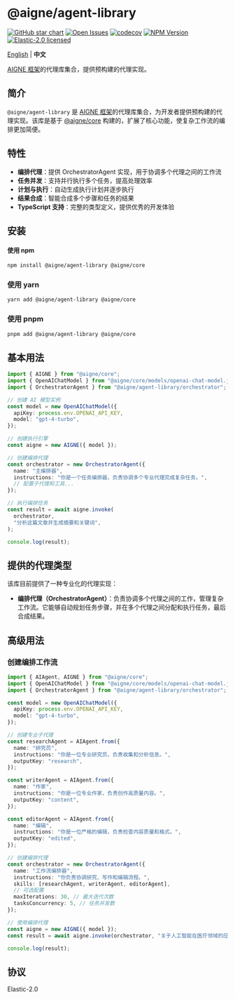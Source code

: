 # @aigne/agent-library

[![GitHub star chart](https://img.shields.io/github/stars/AIGNE-io/aigne-framework?style=flat-square)](https://star-history.com/#AIGNE-io/aigne-framework)
[![Open Issues](https://img.shields.io/github/issues-raw/AIGNE-io/aigne-framework?style=flat-square)](https://github.com/AIGNE-io/aigne-framework/issues)
[![codecov](https://codecov.io/gh/AIGNE-io/aigne-framework/graph/badge.svg?token=DO07834RQL)](https://codecov.io/gh/AIGNE-io/aigne-framework)
[![NPM Version](https://img.shields.io/npm/v/@aigne/agent-library)](https://www.npmjs.com/package/@aigne/agent-library)
[![Elastic-2.0 licensed](https://img.shields.io/npm/l/@aigne/agent-library)](https://github.com/AIGNE-io/aigne-framework/blob/main/LICENSE)

[English](README.md) | **中文**

[AIGNE 框架](https://github.com/AIGNE-io/aigne-framework)的代理库集合，提供预构建的代理实现。

## 简介

`@aigne/agent-library` 是 [AIGNE 框架](https://github.com/AIGNE-io/aigne-framework)的代理库集合，为开发者提供预构建的代理实现。该库是基于 [@aigne/core](https://github.com/AIGNE-io/aigne-framework/tree/main/packages/core) 构建的，扩展了核心功能，使复杂工作流的编排更加简便。

## 特性

* **编排代理**：提供 OrchestratorAgent 实现，用于协调多个代理之间的工作流
* **任务并发**：支持并行执行多个任务，提高处理效率
* **计划与执行**：自动生成执行计划并逐步执行
* **结果合成**：智能合成多个步骤和任务的结果
* **TypeScript 支持**：完整的类型定义，提供优秀的开发体验

## 安装

#### 使用 npm

```bash
npm install @aigne/agent-library @aigne/core
```

### 使用 yarn

```bash
yarn add @aigne/agent-library @aigne/core
```

### 使用 pnpm

```bash
pnpm add @aigne/agent-library @aigne/core
```

## 基本用法

```typescript
import { AIGNE } from "@aigne/core";
import { OpenAIChatModel } from "@aigne/core/models/openai-chat-model.js";
import { OrchestratorAgent } from "@aigne/agent-library/orchestrator";

// 创建 AI 模型实例
const model = new OpenAIChatModel({
  apiKey: process.env.OPENAI_API_KEY,
  model: "gpt-4-turbo",
});

// 创建执行引擎
const aigne = new AIGNE({ model });

// 创建编排代理
const orchestrator = new OrchestratorAgent({
  name: "主编排器",
  instructions: "你是一个任务编排器，负责协调多个专业代理完成复杂任务。",
  // 配置子代理和工具...
});

// 执行编排任务
const result = await aigne.invoke(
  orchestrator,
  "分析这篇文章并生成摘要和关键词",
);

console.log(result);
```

## 提供的代理类型

该库目前提供了一种专业化的代理实现：

* **编排代理（OrchestratorAgent）**：负责协调多个代理之间的工作，管理复杂工作流。它能够自动规划任务步骤，并在多个代理之间分配和执行任务，最后合成结果。

## 高级用法

### 创建编排工作流

```typescript
import { AIAgent, AIGNE } from "@aigne/core";
import { OpenAIChatModel } from "@aigne/core/models/openai-chat-model.js";
import { OrchestratorAgent } from "@aigne/agent-library/orchestrator";

const model = new OpenAIChatModel({
  apiKey: process.env.OPENAI_API_KEY,
  model: "gpt-4-turbo",
});

// 创建专业子代理
const researchAgent = AIAgent.from({
  name: "研究员",
  instructions: "你是一位专业研究员，负责收集和分析信息。",
  outputKey: "research",
});

const writerAgent = AIAgent.from({
  name: "作家",
  instructions: "你是一位专业作家，负责创作高质量内容。",
  outputKey: "content",
});

const editorAgent = AIAgent.from({
  name: "编辑",
  instructions: "你是一位严格的编辑，负责检查内容质量和格式。",
  outputKey: "edited",
});

// 创建编排代理
const orchestrator = new OrchestratorAgent({
  name: "工作流编排器",
  instructions: "你负责协调研究、写作和编辑流程。",
  skills: [researchAgent, writerAgent, editorAgent],
  // 可选配置
  maxIterations: 30, // 最大迭代次数
  tasksConcurrency: 5, // 任务并发数
});

// 使用编排代理
const aigne = new AIGNE({ model });
const result = await aigne.invoke(orchestrator, "关于人工智能在医疗领域的应用");

console.log(result);
```

## 协议

Elastic-2.0
